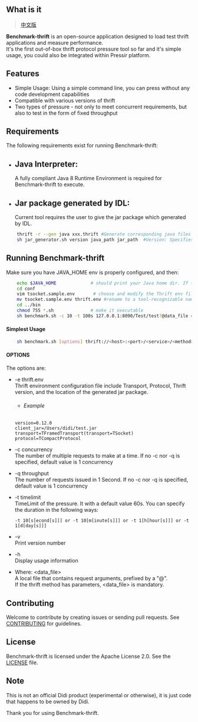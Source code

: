 ## What is it  
> [中文版](README_CN.md)  

**Benchmark-thrift** is an open-source application designed to load test thrift applications and measure performance.  
It's the first out-of-box thrift protocol pressure tool so far and it's simple usage, you could also be integrated within Pressir platform.

## Features  
   * Simple Usage: Using a simple command line, you can press without any code development capabilities   
   * Compatible with various versions of thrift
   * Two types of pressure - not only to meet concurrent requirements, but also to test in the form of fixed throughput

## Requirements  
The following requirements exist for running Benchmark-thrift:
   * ## Java Interpreter:
     A fully compliant Java 8 Runtime Environment is required for Benchmark-thrift to execute.
   * ## Jar package generated by IDL:
     Current tool requires the user to give the jar package which generated by IDL. 
```bash
    thrift -r --gen java xxx.thrift #Generate corresponding java files by command
    sh jar_generator.sh version java_path jar_path  #Version: Specifies the thrift version, java_path: Specifies the Java folder path generated by executing the previous command, and jar_path: Specifies the location and name of the final jar package
```        
## Running Benchmark-thrift  
   Make sure you have JAVA_HOME env is properly configured, and then: 
```bash
    echo $JAVA_HOME             # should print your Java home dir. If the command fails, you need to install the Java environment. Java Downloads: https://www.oracle.com/technetwork/java/javase/downloads/index.html
    cd conf
    vim tsocket.sample.env       # choose and modify the Thrift env file 
    mv tsocket.sample.env thrift.env #rename to a tool-recognizable name 
    cd ../bin
    chmod 755 *.sh              # make it executable
    sh benchmark.sh -c 10 -t 100s 127.0.0.1:8090/Test/test?@data_file # run it. If the duration and pressure type are not specified, the default one-minute concurrent execution is achieved
```

#### Simplest Usage  
```bash
    sh benchmark.sh [options] thrift://<host>:<port>/<service>/<method>[?@<data_file>]
```

#### OPTIONS
   The options are:     
   * -e thrift.env   
   Thrift environment configuration file include Transport, Protocol, Thrift version, and the location of the generated jar package. 
        * ###### Example  
         version=0.12.0  
         client_jar=/Users/didi/test.jar        
         transport=TFramedTransport(transport=TSocket)  
         protocol=TCompactProtocol        
   * -c concurrency    
   The number of multiple requests to make at a time. If no -c nor -q is specified, default value is 1 concurrency
   * -q throughput  
   The number of requests issued in 1 Second. If no -c nor -q is specified, default value is 1 concurrency
   * -t timelimit  
   TimeLimit of the pressure. It with a default value 60s. You can specify the duration in the following ways:
   
         -t 10[s[econd[s]]] or -t 10[m[inute[s]]] or -t 1[h[hour[s]]] or -t 1[d[day[s]]]
   * -v     
   Print version number
   * -h  
   Display usage information  
   * Where: <data_file>      
         A local file that contains request arguments, prefixed by a "@".  
         If the thrift method has parameters, <data_file> is mandatory.
   

## Contributing
Welcome to contribute by creating issues or sending pull requests. See [CONTRIBUTING](CONTRIBUTING.md) for guidelines.

## License
Benchmark-thrift is licensed under the Apache License 2.0. See the [LICENSE](LICENSE) file.

## Note
This is not an official Didi product (experimental or otherwise), it is just code that happens to be owned by Didi.

Thank you for using Benchmark-thrift.

